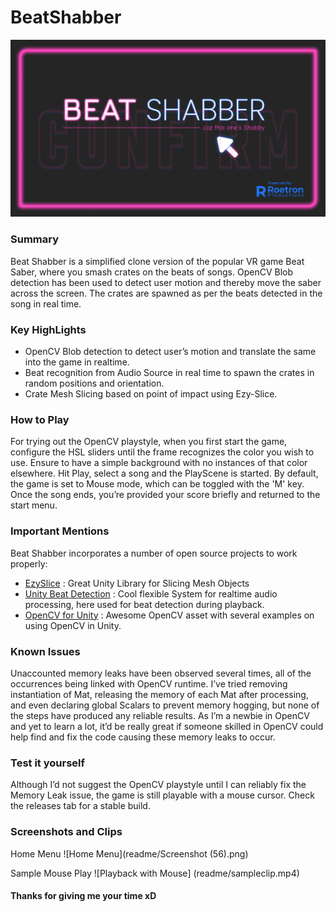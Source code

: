 # BeatShabber
![Beat Shabber](readme/FrameSomething.png)

### Summary
Beat Shabber is a simplified clone version of the popular VR game Beat Saber, where you smash crates on the beats of songs. OpenCV Blob detection has been used to detect user motion and thereby move the saber across the screen. The crates are spawned as per the beats detected in the song in real time.

### Key HighLights
- OpenCV Blob detection to detect user’s motion and translate the same into the game in realtime.
- Beat recognition from Audio Source in real time to spawn the crates in random positions and orientation.
- Crate Mesh Slicing based on point of impact using Ezy-Slice.

### How to Play
For trying out the OpenCV playstyle, when you first start the game, configure the HSL sliders until the frame recognizes the color you wish to use. Ensure to have a simple background with no instances of that color elsewhere.
Hit Play, select a song and the PlayScene is started.
By default, the game is set to Mouse mode, which can be toggled with the 'M' key.
Once the song ends, you’re provided your score briefly and returned to the start menu.

### Important Mentions
Beat Shabber incorporates a number of open source projects to work properly:
- [EzySlice] : Great Unity Library for Slicing Mesh Objects
- [Unity Beat Detection] : Cool flexible System for realtime audio processing, here used for beat detection during playback.
- [OpenCV for Unity] : Awesome OpenCV asset with several examples on using OpenCV in Unity.

### Known Issues
Unaccounted memory leaks have been observed several times, all of the occurrences being linked with OpenCV runtime. I’ve tried removing instantiation of Mat, releasing the memory of each Mat after processing, and even declaring global Scalars to prevent memory hogging, but none of the steps have produced any reliable results. As I’m a newbie in OpenCV and yet to learn a lot, it’d be really great if someone skilled in OpenCV could help find and fix the code causing these memory leaks to occur.

### Test it yourself
Although I’d not suggest the OpenCV playstyle until I can reliably fix the Memory Leak issue, the game is still playable with a mouse cursor. Check the releases tab for a stable build.

### Screenshots and Clips
Home Menu
![Home Menu](readme/Screenshot (56).png)

Sample Mouse Play
![Playback with Mouse] (readme/sampleclip.mp4)

#### Thanks for giving me your time xD

[//]: # (These are reference links used in the body of this note and get stripped out when the markdown processor does its job. There is no need to format nicely because it shouldn't be seen. Thanks SO - http://stackoverflow.com/questions/4823468/store-comments-in-markdown-syntax)

   
   [EzySlice]: <https://github.com/DavidArayan/ezy-slice>
   [Unity Beat Detection]: <https://github.com/allanpichardo/Unity-Beat-Detection>
   [OpenCV for Unity]: <https://github.com/EnoxSoftware/OpenCVForUnity>
   
  
